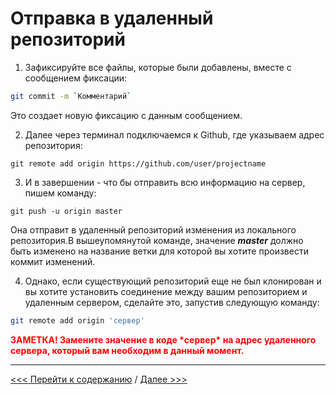 # **Отправка в удаленный репозиторий** 


1. Зафиксируйте все файлы, которые были добавлены, вместе с сообщением фиксации: 

```bash
git commit -m `Комментарий`
```
Это создает новую фиксацию с данным сообщением.

2. Далее через терминал подключаемся к Github, где указываем адрес репозитория:

```
git remote add origin https://github.com/user/projectname
```
3. И в завершении - что бы отправить всю информацию на сервер, пишем команду:

```
git push -u origin master
```
Она отправит в удаленный репозиторий изменения из локального репозитория.В вышеупомянутой команде, значение ***master*** должно быть изменено на название ветки для которой вы хотите произвести коммит изменений.

4. Однако, если существующий репозиторий еще не был клонирован и вы хотите установить соединение между вашим репозиторием и удаленным сервером, сделайте это, запустив следующую команду:

```bash
git remote add origin 'сервер'
```

**<span style="color:red">ЗАМЕТКА! Замените значение в коде \*сервер\* на адрес удаленного сервера, который вам необходим в данный момент.</span>**

---
[<<< Перейти к содержанию](./readme.md) / [Далее >>>](./07_instruction.md)



